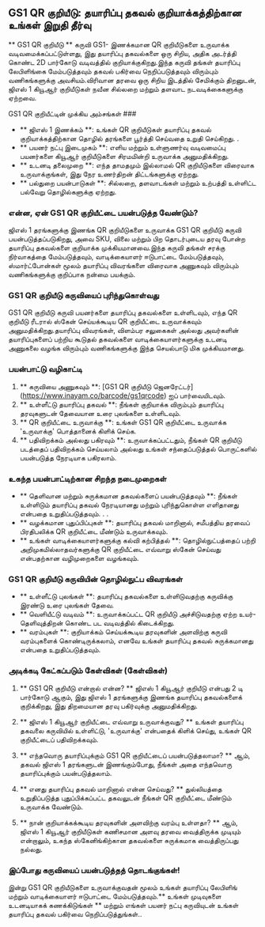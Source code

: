 ## GS1 QR குறியீடு: தயாரிப்பு தகவல் குறியாக்கத்திற்கான உங்கள் இறுதி தீர்வு

** GS1 QR குறியீடு ** கருவி GS1- இணக்கமான QR குறியீடுகளை உருவாக்க வடிவமைக்கப்பட்டுள்ளது, இது தயாரிப்பு தகவல்களை ஒரு சிறிய, அதிக அடர்த்தி கொண்ட 2D பார்கோடு வடிவத்தில் குறியாக்குகிறது.இந்த கருவி தங்கள் தயாரிப்பு லேபிளிங்கை மேம்படுத்தவும் தகவல் பகிர்வை நெறிப்படுத்தவும் விரும்பும் வணிகங்களுக்கு அவசியம்.விரிவான தரவை ஒரு சிறிய இடத்தில் சேமிக்கும் திறனுடன், ஜிஎஸ் 1 கியூஆர் குறியீடுகள் நவீன சில்லறை மற்றும் தளவாட நடவடிக்கைகளுக்கு ஏற்றவை.

GS1 QR குறியீட்டின் முக்கிய அம்சங்கள் ###

- ** ஜிஎஸ் 1 இணக்கம் **: உங்கள் QR குறியீடுகள் தயாரிப்பு தகவல் குறியாக்கத்திற்கான தொழில் தரங்களை பூர்த்தி செய்வதை உறுதி செய்கிறது.
.
- ** பயனர் நட்பு இடைமுகம் **: எளிய மற்றும் உள்ளுணர்வு வடிவமைப்பு பயனர்களை கியூஆர் குறியீடுகளை சிரமமின்றி உருவாக்க அனுமதிக்கிறது.
- ** உடனடி தலைமுறை **: எந்த தாமதமும் இல்லாமல் QR குறியீடுகளை விரைவாக உருவாக்குங்கள், இது நேர உணர்திறன் திட்டங்களுக்கு ஏற்றது.
- ** பல்துறை பயன்பாடுகள் **: சில்லறை, தளவாடங்கள் மற்றும் உற்பத்தி உள்ளிட்ட பல்வேறு தொழில்களுக்கு ஏற்றது.

### என்ன, ஏன் GS1 QR குறியீட்டை பயன்படுத்த வேண்டும்?

ஜிஎஸ் 1 தரங்களுக்கு இணங்க QR குறியீடுகளை உருவாக்க GS1 QR குறியீடு கருவி பயன்படுத்தப்படுகிறது, அவை SKU, விலை மற்றும் பிற தொடர்புடைய தரவு போன்ற தயாரிப்பு தகவல்களை குறியாக்க முக்கியமானவை.இந்த கருவி தங்கள் சரக்கு நிர்வாகத்தை மேம்படுத்தவும், வாடிக்கையாளர் ஈடுபாட்டை மேம்படுத்தவும், ஸ்மார்ட்போன்கள் மூலம் தயாரிப்பு விவரங்களை விரைவாக அணுகவும் விரும்பும் வணிகங்களுக்கு குறிப்பாக நன்மை பயக்கும்.

### GS1 QR குறியீடு கருவியைப் புரிந்துகொள்வது

GS1 QR குறியீடு கருவி பயனர்களை தயாரிப்பு தகவல்களை உள்ளிடவும், எந்த QR குறியீடு ரீடரால் ஸ்கேன் செய்யக்கூடிய QR குறியீட்டை உருவாக்கவும் அனுமதிக்கிறது.தயாரிப்பு விவரங்கள், விளம்பர சலுகைகள் அல்லது அவர்களின் தயாரிப்புகளைப் பற்றிய கூடுதல் தகவல்களை வாடிக்கையாளர்களுக்கு உடனடி அணுகலை வழங்க விரும்பும் வணிகங்களுக்கு இந்த செயல்பாடு மிக முக்கியமானது.

### பயன்பாட்டு வழிகாட்டி

1. ** கருவியை அணுகவும் **: [GS1 QR குறியீடு ஜெனரேட்டர்] (https://www.inayam.co/barcode/gs1qrcode) ஐப் பார்வையிடவும்.
2. ** உள்ளீட்டு தயாரிப்பு தகவல் **: நீங்கள் குறியாக்க விரும்பும் தயாரிப்பு தரவுகளுடன் தேவையான உரை புலங்களை உள்ளிடவும்.
3. ** QR குறியீட்டை உருவாக்கு **: உங்கள் GS1 QR குறியீட்டை உருவாக்க 'உருவாக்கு' பொத்தானைக் கிளிக் செய்க.
4. ** பதிவிறக்கம் அல்லது பகிரவும் **: உருவாக்கப்பட்டதும், நீங்கள் QR குறியீடு படத்தைப் பதிவிறக்கம் செய்யலாம் அல்லது உங்கள் சந்தைப்படுத்தல் பொருட்களில் பயன்படுத்த நேரடியாக பகிரலாம்.

### உகந்த பயன்பாட்டிற்கான சிறந்த நடைமுறைகள்

- ** தெளிவான மற்றும் சுருக்கமான தகவல்களைப் பயன்படுத்தவும் **: நீங்கள் உள்ளிடும் தயாரிப்பு தகவல் நேரடியானது மற்றும் புரிந்துகொள்ள எளிதானது என்பதை உறுதிப்படுத்தவும்.
.
.
- ** வழக்கமான புதுப்பிப்புகள் **: தயாரிப்பு தகவல் மாறினால், சமீபத்திய தரவைப் பிரதிபலிக்க QR குறியீட்டை மீண்டும் உருவாக்கவும்.
- ** உங்கள் வாடிக்கையாளர்களுக்கு கல்வி கற்பித்தல் **: தொழில்நுட்பத்தைப் பற்றி அறிமுகமில்லாதவர்களுக்கு QR குறியீட்டை எவ்வாறு ஸ்கேன் செய்வது என்பதற்கான வழிமுறைகளை வழங்கவும்.

### GS1 QR குறியீடு கருவியின் தொழில்நுட்ப விவரங்கள்

- ** உள்ளீட்டு புலங்கள் **: தயாரிப்பு தகவல்களை உள்ளிடுவதற்கு கருவிக்கு இரண்டு உரை புலங்கள் தேவை.
- ** வெளியீட்டு வடிவம் **: உருவாக்கப்பட்ட QR குறியீடு அச்சிடுவதற்கு ஏற்ற உயர்-தெளிவுத்திறன் கொண்ட பட வடிவத்தில் கிடைக்கிறது.
- ** வரம்புகள் **: குறியாக்கம் செய்யக்கூடிய தரவுகளின் அளவிற்கு கருவி வரம்புகளைக் கொண்டிருக்கலாம், எனவே உங்கள் தயாரிப்பு தகவல் சுருக்கமானது என்பதை உறுதிப்படுத்தவும்.

### அடிக்கடி கேட்கப்படும் கேள்விகள் (கேள்விகள்)

1. ** GS1 QR குறியீடு என்றால் என்ன? **
ஜிஎஸ் 1 கியூஆர் குறியீடு என்பது 2 டி பார்கோடு ஆகும், இது ஜிஎஸ் 1 தரங்களுக்கு இணங்க தயாரிப்பு தகவல்களைக் குறிக்கிறது, இது திறமையான தரவு பகிர்வுக்கு அனுமதிக்கிறது.

2. ** ஜிஎஸ் 1 கியூஆர் குறியீட்டை எவ்வாறு உருவாக்குவது? **
உங்கள் தயாரிப்பு தகவலை கருவியில் உள்ளிட்டு, 'உருவாக்கு' என்பதைக் கிளிக் செய்து, உங்கள் QR குறியீட்டைப் பதிவிறக்கவும்.

3. ** எந்தவொரு தயாரிப்புக்கும் GS1 QR குறியீட்டைப் பயன்படுத்தலாமா? **
ஆம், தகவல் ஜிஎஸ் 1 தரங்களுடன் இணங்கும்போது, ​​நீங்கள் அதை எந்தவொரு தயாரிப்புக்கும் பயன்படுத்தலாம்.

4. ** எனது தயாரிப்பு தகவல் மாறினால் என்ன செய்வது? **
துல்லியத்தை உறுதிப்படுத்த புதுப்பிக்கப்பட்ட தகவலுடன் நீங்கள் QR குறியீட்டை மீண்டும் உருவாக்க வேண்டும்.

5. ** நான் குறியாக்கக்கூடிய தரவுகளின் அளவிற்கு வரம்பு உள்ளதா? **
ஆம், ஜிஎஸ் 1 கியூஆர் குறியீடுகள் கணிசமான அளவு தரவை வைத்திருக்க முடியும் என்றாலும், உகந்த ஸ்கேனிங்கிற்கான தகவல்களை சுருக்கமாக வைத்திருப்பது நல்லது.

### இப்போது கருவியைப் பயன்படுத்தத் தொடங்குங்கள்!

இன்று GS1 QR குறியீடுகளை உருவாக்குவதன் மூலம் உங்கள் தயாரிப்பு லேபிளிங் மற்றும் வாடிக்கையாளர் ஈடுபாட்டை மேம்படுத்தவும்.** உங்கள் முடிவுகளை உடனடியாகக் கணக்கிடுங்கள் ** மற்றும் எங்கள் பயனர் நட்பு கருவியுடன் உங்கள் தயாரிப்பு தகவல் பகிர்வை நெறிப்படுத்துங்கள்..